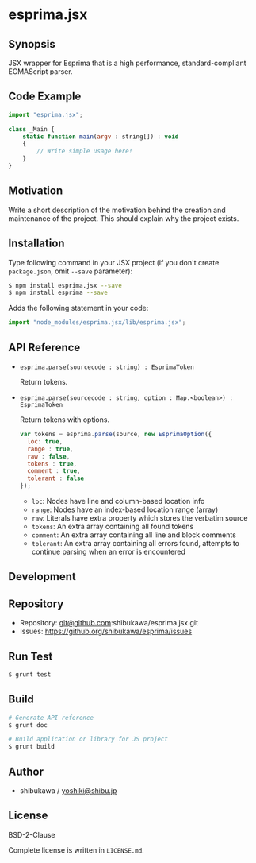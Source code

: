 esprima.jsx
===========================================

Synopsis
---------------

JSX wrapper for Esprima that is a high performance, standard-compliant ECMAScript parser.

Code Example
---------------

```js
import "esprima.jsx";

class _Main {
    static function main(argv : string[]) : void
    {
        // Write simple usage here!
    }
}
```

Motivation
---------------

Write a short description of the motivation behind the creation and maintenance of the project.
This should explain why the project exists.

Installation
---------------

Type following command in your JSX project (if you don't create `package.json`, omit `--save` parameter):

```sh
$ npm install esprima.jsx --save
$ npm install esprima --save
```

Adds the following statement in your code:

```js
import "node_modules/esprima.jsx/lib/esprima.jsx";
```

API Reference
------------------

*   `esprima.parse(sourcecode : string) : EsprimaToken`

    Return tokens.

*   `esprima.parse(sourcecode : string, option : Map.<boolean>) : EsprimaToken`

    Return tokens with options.

    ```js
    var tokens = esprima.parse(source, new EsprimaOption({
      loc: true,
      range : true,
      raw : false,
      tokens : true,
      comment : true,
      tolerant : false
    });
    ```

    * `loc`: Nodes have line and column-based location info
    * `range`: Nodes have an index-based location range (array)
    * `raw`: Literals have extra property which stores the verbatim source
    * `tokens`: An extra array containing all found tokens
    * `comment`: An extra array containing all line and block comments
    * `tolerant`: An extra array containing all errors found, attempts to continue parsing when an error is encountered

Development
-------------

## Repository

* Repository: git@github.com:shibukawa/esprima.jsx.git
* Issues: https://github.org/shibukawa/esprima/issues

## Run Test

```sh
$ grunt test
```

## Build

```sh
# Generate API reference
$ grunt doc

# Build application or library for JS project
$ grunt build
```

Author
---------

* shibukawa / yoshiki@shibu.jp

License
------------

BSD-2-Clause

Complete license is written in `LICENSE.md`.
